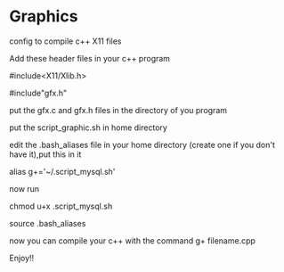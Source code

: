 # Graphics
config to compile c++ X11 files

Add these header files in your c++ program

#include<X11/Xlib.h>

#include"gfx.h"

put the gfx.c and gfx.h files in the directory of you program

put the script_graphic.sh in home directory

edit the .bash_aliases file in your home directory (create one if you don't have it),put this in it

alias g+='~/.script_mysql.sh'

now run

chmod u+x .script_mysql.sh

source .bash_aliases


now you can compile your c++ with the command g+ filename.cpp

Enjoy!!
